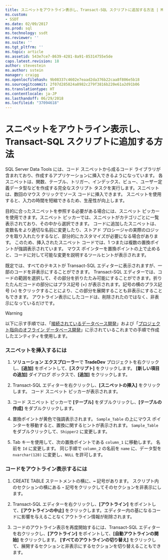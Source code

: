 ```yaml
---
title: スニペットをアウトライン表示し、Transact-SQL スクリプトに追加する方法 | Microsoft Docs
ms.custom:
- SSDT
ms.date: 02/09/2017
ms.prod: sql
ms.technology: ssdt
ms.reviewer: ''
ms.suite: ''
ms.tgt_pltfrm: ''
ms.topic: article
ms.assetid: 543e7ce7-8639-4281-8a91-85314755e5de
caps.latest.revision: 18
author: stevestein
ms.author: sstein
manager: craigg
ms.openlocfilehash: 9b08337c4602e7eaad2da376b22caa8f806e5b18
ms.sourcegitcommit: 2f07d285824a8982c279f3816b220e61a2d91b06
ms.translationtype: HT
ms.contentlocale: ja-JP
ms.lasthandoff: 06/29/2018
ms.locfileid: "37094618"
---
```

# <a name="how-to-outline-and-add-snippets-to-transact-sql-script"></a>スニペットをアウトライン表示し、Transact-SQL スクリプトに追加する方法
SQL Server Data Tools には、コード スニペットから成るコード ライブラリが含まれており、作成するアプリケーションに挿入できるようになっています。 各スニペットは、関数、テーブル、トリガー、インデックス、ビュー、ユーザー定義データ型などを作成する完全なスクリプト タスクを実行します。スニペットは、数回のマウス クリックでソース コードに挿入できます。 スニペットを使用すると、入力の時間を短縮できるため、生産性が向上します。  
  
目的に合ったスニペットを参照する必要がある場合には、スニペット ピッカーを使用できます。スニペット ピッカーでは、スニペットがカテゴリごとに一覧表示されており、その中から選択できます。 コードに追加したスニペットは、変数名をより適切な名前に変更したり、ストアド プロシージャの実際のロジックを取り入れたりするなど、部分的にカスタマイズが必要になる場合があります。 このため、挿入されたスニペット コードでは、1 つまたは複数の置換ポイントが強調表示されています。 マウス ポインターを置換ポイントの上で止めると、コードに対して可能な変更を説明するツールヒントが表示されます。  
  
既定では、すべてのテキストが Transact\-SQL エディターに表示されますが、一部のコードを非表示にすることができます。 Transact\-SQL エディターでは、コードの範囲を選択して、その部分を折りたたみ可能にすることができます。折りたたんだコードの部分にはプラス記号 (+) が表示されます。記号の横のプラス記号 (+) をクリックすることにより、この部分を展開することも非表示にすることもできます。 アウトライン表示にしたコードは、削除されたのではなく、非表示になっているだけです。  
  
> [!WARNING]  
> 以下に示す手順では、「[接続されているデータベース開発](../ssdt/connected-database-development.md)」および「[プロジェクト指向のオフライン データベース開発](../ssdt/project-oriented-offline-database-development.md)」に示されているこれまでの手順で作成したエンティティを使用します。  
  
### <a name="to-insert-snippets"></a>スニペットを挿入するには  
  
1.  **ソリューション エクスプローラー**で **TradeDev** プロジェクトを右クリックし、**[追加]** をポイントして、**[スクリプト]** をクリックします。 **[新しい項目の追加]** ダイアログ ボックスで、**[追加]** をクリックします。  
  
2.  Transact\-SQL エディターを右クリックし、**[スニペットの挿入]** をクリックします。 コード スニペット ピッカーが表示されます。  
  
3.  コード スニペット ピッカーで **[テーブル]** をダブルクリックし、**[テーブルの作成]** をダブルクリックします。  
  
4.  置換ポイントが黄色で強調表示されます。 `Sample_Table` の上にマウス ポインターを移動すると、置換に関するヒントが表示されます。 `Sample_Table` をダブルクリックして、`Shipper2` に変更します。  
  
5.  Tab キーを使用して、次の置換ポイントである `column_1` に移動します。 名前を `Id` に変更します。 同じ手順で `column_2` の名前を `name` に、データ型を `nvarchar(128)` に変更し、`NULL` を許可します。  
  
### <a name="to-outline-code"></a>コードをアウトライン表示するには  
  
1.  CREATE TABLE ステートメントの横に、**–** 記号があります。 スクリプト内のセクションの横にある **-** 記号をクリックしてそのセクションを非表示にします。  
  
2.  Transact\-SQL エディターを右クリックし、**[アウトライン]** をポイントして、**[アウトラインの中止]** をクリックします。エディター内の基になるコードに影響を与えることなくアウトライン情報が削除されます。  
  
3.  コードのアウトライン表示を再度開始するには、Transact\-SQL エディターを右クリックし、**[アウトライン]** をポイントして、**[自動アウトラインの開始]** をクリックします。 **[すべてのアウトラインの切り替え]** をクリックして、展開するセクションと非表示にするセクションを切り替えることもできます。  
  
